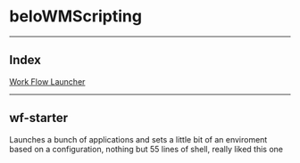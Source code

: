 # beloWMScripting

---

## Index

[Work Flow Launcher](#wf-starter)

---

## wf-starter

Launches a bunch of applications and sets a little bit
of an enviroment based on a configuration, nothing but 55 lines of shell, really liked this one
